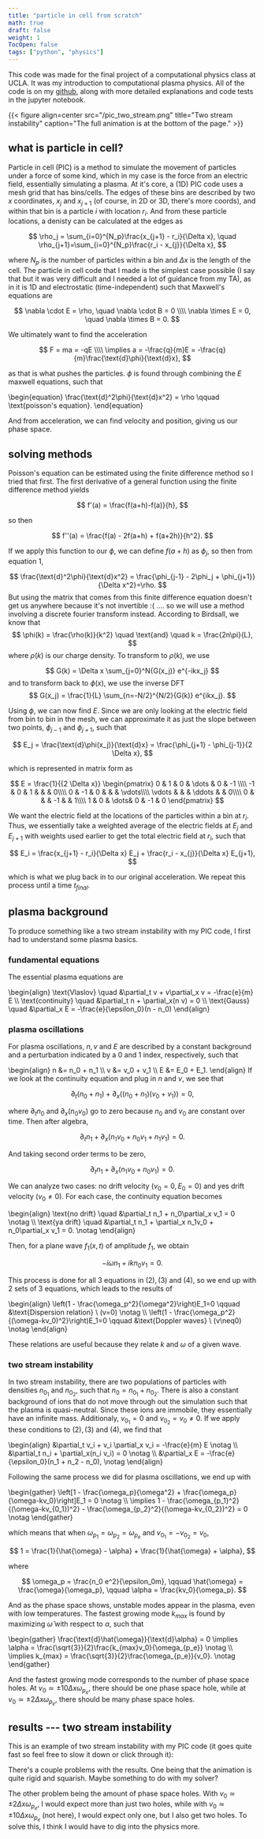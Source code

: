 ```yaml
---
title: "particle in cell from scratch"
math: true
draft: false
weight: 1
TocOpen: false
tags: ["python", "physics"]
---
```


This code was made for the final project of a computational physics class at
UCLA. It was my introduction to computational plasma physics. <!--more-->
All of the code is on my 
[github](https://github.com/kianorr/PIC_from_scratch), along with more detailed
explanations and code tests in the jupyter notebook.

{{< figure align=center src="/pic_two_stream.png" title="Two stream instability" caption="The full animation is at the bottom of the page." >}}


## what is particle in cell?
Particle in cell (PIC) is a method to simulate the movement of particles under a force of some kind, 
which in my case is the force from an electric field, essentially simulating a plasma. At it's core, a (1D) PIC code uses a mesh grid that has bins/cells. 
The edges of these bins are described by two $x$ coordinates, $x_j$ and $x_{j+1}$ (of course, in 2D or 3D, there's more coords), and within that bin is a particle $i$ with location $r_i$. 
And from these particle locations, a denisty can be calculated at the edges as 

$$
\rho_j = \sum_{i=0}^{N_p}\frac{x_{j+1} - r_i}{\Delta x}, \quad \rho_{j+1}=\sum_{i=0}^{N_p}\frac{r_i - x_{j}}{\Delta x},
$$

where $N_p$ is the number of particles within a bin and $\Delta x$ is the length of the cell. The particle in cell code that I made is the simplest case possible (I say that but it was very difficult and I needed a lot of guidance from my TA), as in it is 1D and electrostatic (time-independent) such that Maxwell's equations are

$$
\nabla \cdot E = \rho, \quad \nabla \cdot B = 0 
\\\\
\nabla \times E = 0, \quad \nabla \times B = 0.
$$

We ultimately want to find the acceleration

$$
F = ma = -qE
\\\\
\implies a = -\frac{q}{m}E = -\frac{q}{m}\frac{\text{d}\phi}{\text{d}x},
$$

as that is what pushes the particles. $\phi$ is found through combining the $E$
maxwell equations, such that

\begin{equation}
\frac{\text{d}^2\phi}{\text{d}x^2} = \rho \qquad \text{poisson's equation}.
\end{equation}

And from acceleration, we can find velocity and position, giving us 
our phase space.

## solving methods
Poisson's equation can be estimated using the finite difference method so I
tried that first. The first derivative of a general function using the finite
difference method yields

$$
f'(a) = \frac{f(a+h)-f(a)}{h},
$$

so then

$$
f''(a) = \frac{f(a) - 2f(a+h) + f(a+2h)}{h^2}.
$$

If we apply this function to our $\phi$, we can define $f(a+h)$ as $\phi_j$, so then from equation $1$,

$$
\frac{\text{d}^2\phi}{\text{d}x^2} = \frac{\phi_{j-1} - 2\phi_j + \phi_{j+1}}{\Delta x^2}=\rho.
$$
But using the matrix that comes from this finite difference equation doesn't
get us anywhere because it's not invertible :( .... so we will use a 
method involving a discrete fourier transform instead. According to 
Birdsall, we know that
$$
\phi(k) = \frac{\rho(k)}{k^2} \quad \text{and} \quad k = \frac{2n\pi}{L},
$$
where $\rho(k)$ is our charge density. To transform to $\rho(k)$, we use

$$
G(k) = \Delta x \sum_{j=0}^N{G(x_j)} e^{-ikx_j}
$$
and to transform back to $\phi(x)$, we use the inverse DFT
$$
G(x_j) = \frac{1}{L} \sum_{n=-N/2}^{N/2}{G(k)} e^{ikx_j}.
$$

Using $\phi$, we can now find $E$. Since we are only looking at the electric field from bin to bin in the mesh, we can approximate it as just the slope between two points, $\phi_{j-1}$ and $\phi_{j+1}$, such that

$$
E_j = \frac{\text{d}\phi(x_j)}{\text{d}x} = \frac{\phi_{j+1} - \phi_{j-1}}{2 \Delta x},
$$

which is represented in matrix form as

$$
E = \frac{1}{{2 \Delta x}}
\begin{pmatrix}
0 & 1 & 0 & \dots & 0 & -1 \\\\
-1 & 0 & 1 &  & & 0\\\\
0 & -1 & 0 &  &  &  \vdots\\\\
\vdots  &   & &  \ddots & & 0\\\\
0 &  & & -1 &  & 1\\\\
1 & 0 & \dots& 0 & -1 & 0
\end{pmatrix}
$$

We want the electric field at the locations of the particles within a 
bin at $r_i$. Thus, we essentially take a weighted average of the 
electric fields at $E_j$ and $E_{j+1}$ with weights used earlier to get
the total electric field at $r_i$, such that

$$
E_i = \frac{x_{j+1} - r_i}{\Delta x} E_j + \frac{r_i - x_{j}}{\Delta x} E_{j+1},
$$

which is what we plug back in to our original acceleration. 
We repeat this process until a time $t_{final}$.

## plasma background
To produce something like a two stream instability with my PIC code, I first had to 
understand some plasma basics. 

### fundamental equations
The essential plasma equations are

\begin{align} 
    \text{Vlaslov} \quad &\partial_t v + v\partial_x v = -\frac{e}{m} E
    \\\\
    \text{continuity} \quad &\partial_t n + \partial_x(n v) = 0
    \\\\
    \text{Gauss} \quad &\partial_x E = -\frac{e}{\epsilon_0}(n - n_0)
\end{align}

### plasma oscillations
For plasma oscillations, $n, v$ and $E$ are described by a constant background and a perturbation indicated by a $0$ and $1$ index, respectively, such that

\begin{align}
n &= n_0 + n_1
\\\\
v &= v_0 + v_1
\\\\
E &= E_0 + E_1.
\end{align}
If we look at the continuity equation and plug in $n$ and $v$, we see that

$$
\partial_t (n_0 + n_1) + \partial_x((n_0 + n_1)(v_0 + v_1)) = 0,
$$

where $\partial_t n_0$ and $\partial_x(n_0v_0)$ go to zero because $n_0$ and $v_0$ are constant over time. Then after algebra,

$$
\partial_t n_1 + \partial_x(n_1v_0 + n_0v_1 + n_1v_1) = 0.
$$

And taking second order terms to be zero,

$$
\partial_t n_1 + \partial_x(n_1v_0 + n_0v_1) = 0.
$$

We can analyze two cases: no drift velocity ($v_0 = 0, E_0 = 0$) and yes drift velocity ($v_0 \neq 0$). For each case, the continuity equation becomes

\begin{align}
\text{no drift} \quad &\partial_t n_1 + n_0\partial_x v_1 = 0 \notag
\\\\
\text{ya drift} \quad &\partial_t n_1 + \partial_x n_1v_0 + n_0\partial_x v_1 = 0. \notag
\end{align}

Then, for a plane wave $f_1(x, t)$ of amplitude $f_1$, we obtain

$$
-i \omega n_1 + i k n_0 v_1 = 0.
$$

This process is done for all 3 equations in $(2), (3)$ and $(4)$, 
so we end up with 2 sets of 3 equations, which leads to the results of

\begin{align}
\left(1 - \frac{\omega_p^2}{\omega^2}\right)E_1=0 \qquad &\text{Dispersion relation} \ (v=0) \notag
\\\\
\left(1 - \frac{\omega_p^2}{(\omega-kv_0)^2}\right)E_1=0 \qquad &\text{Doppler waves} \ (v\neq0) \notag
\end{align}

These relations are useful because they relate $k$ and $\omega$ of a given wave.

### two stream instability
In two stream instability, there are two populations of particles with 
densities $n_{0_1}$ and $n_{0_2}$, such that $n_0 = n_{0_1} + n_{0_2}$. 
There is also a constant background of ions that do not move through out 
the simulation such that the plasma is quasi-neutral. 
Since these ions are immobile, they essentially have an infinite mass. 
Additionaly, $v_{0_1} = 0$ and $v_{0_2} = v_0 \neq 0$. 
If we apply these conditions to $(2), (3)$ and $(4)$, we find that

\begin{align} 
    &\partial_t v_i + v_i \partial_x v_i = -\frac{e}{m} E \notag
    \\\\
    &\partial_t n_i + \partial_x(n_i v_i) = 0 \notag
    \\\\
    &\partial_x E = -\frac{e}{\epsilon_0}(n_1 + n_2 - n_0), \notag
\end{align}

Following the same process we did for plasma oscillations, we end up with

\begin{gather}
\left[1 - \frac{\omega_p}{\omega^2} + \frac{\omega_p}{\omega-kv_0}\right]E_1 = 0 \notag
\\\\
\implies 1 - \frac{\omega_{p_1}^2}{(\omega-kv_{0_1})^2} - \frac{\omega_{p_2}^2}{(\omega-kv_{0_2})^2} = 0 \notag
\end{gather}

which means that when $\omega_{p_1}=\omega_{p_2}=\omega_{p_e}$ and 
$v_{0_1}=-v_{0_2}=v_0$,

$$
1 = \frac{1}{\hat{\omega} - \alpha} + \frac{1}{\hat{\omega} + \alpha},
$$

where

$$
\omega_p = \frac{n_0 e^2}{\epsilon_0m}, \qquad \hat{\omega} = \frac{\omega}{\omega_p}, \qquad \alpha = \frac{kv_0}{\omega_p}.
$$

And as the phase space shows, unstable modes appear in the plasma, 
even with low temperatures. The fastest growing mode $k_{max}$ is found by 
maximizing $\hat{\omega}$ with respect to $\alpha$, such that

\begin{gather}
\frac{\text{d}\hat{\omega}}{\text{d}\alpha} = 0
\implies \alpha = \frac{\sqrt{3}}{2}\frac{k_{max}v_0}{\omega_{p_e}} \notag
\\\\
\implies k_{max} = \frac{\sqrt{3}}{2}\frac{\omega_{p_e}}{v_0}. \notag
\end{gather}

And the fastest growing mode corresponds to the number of phase space holes.
At $v_0\simeq \pm 10 \Delta x \omega_{p_e}$, there should be one phase 
space hole, while at $v_0\simeq \pm 2\Delta x \omega_{p_e}$, there 
should be many phase space holes.

## results --- two stream instability
This is an example of two stream instability with my PIC code (it goes quite
fast so feel free to slow it down or click through it):



There's a couple problems with the results. One being that the animation is 
quite rigid and squarish. Maybe something to do with my solver?

The other problem being the amount of phase space holes.
With $v_0\simeq \pm 2 \Delta x \omega_{p_e}$, I would expect more than just
two holes, while with $v_0\simeq \pm 10 \Delta x \omega_{p_e}$ (not here), I would expect
only one, but I also get two holes. To solve this, I think I would have to
dig into the physics more.
